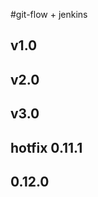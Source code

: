 <!--
 * @Description:
 * @Version: 0.0.1
 * @Company: hNdt
 * @Author: xiaWang1024
 * @Date: 2019-12-17 10:32:39
 * @LastEditTime : 2019-12-24 15:52:12
 -->

#git-flow + jenkins

## v1.0

## v2.0

## v3.0

## hotfix 0.11.1
## 0.12.0
